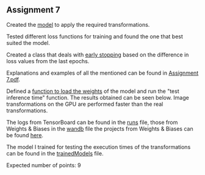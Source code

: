 ## Assignment 7

Created the [model](https://github.com/PopescuAndreiGeorge/Advanced-Topics-in-Neural-Networks-Template-2023/blob/main/Lab09/Solution/Assignment7/model.py) to apply the required transformations.

Tested different loss functions for training and found the one that best suited the model.

Created a class that deals with [early stopping](https://github.com/PopescuAndreiGeorge/Advanced-Topics-in-Neural-Networks-Template-2023/blob/main/Lab09/Solution/Assignment7/early_stopping.py) based on the difference in loss values from the last epochs.

Explanations and examples of all the mentioned can be found in [Assignment 7.pdf](https://github.com/PopescuAndreiGeorge/Advanced-Topics-in-Neural-Networks-Template-2023/blob/main/Lab09/Solution/Assignment%207.pdf).

Defined a [function to load the weights](https://github.com/PopescuAndreiGeorge/Advanced-Topics-in-Neural-Networks-Template-2023/blob/main/Lab09/Solution/Assignment7/inference.py) of the model and run the "test inference time" function. The results obtained can be seen below. Image transformations on the GPU are performed faster than the real transformations.

The logs from TensorBoard can be found in the [runs](https://github.com/PopescuAndreiGeorge/Advanced-Topics-in-Neural-Networks-Template-2023/tree/main/Lab09/Solution/Assignment7/runs) file, those from Weights & Biases in the [wandb](https://github.com/PopescuAndreiGeorge/Advanced-Topics-in-Neural-Networks-Template-2023/tree/main/Lab09/Solution/Assignment7/wandb) file the projects from Weights & Biases can be found [here](https://wandb.ai/advanced-topics-in-neural-networks/projects).

The model I trained for testing the execution times of the transformations can be found in the [trainedModels](https://github.com/PopescuAndreiGeorge/Advanced-Topics-in-Neural-Networks-Template-2023/tree/main/Lab09/Solution/Assignment7/trainedModels) file.

Expected number of points: 9
